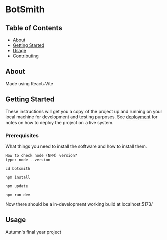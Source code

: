 # BotSmith

## Table of Contents

- [About](#about)
- [Getting Started](#getting_started)
- [Usage](#usage)
- [Contributing](../CONTRIBUTING.md)

## About <a name = "about"></a>

Made using React+Vite

## Getting Started <a name = "getting_started"></a>

These instructions will get you a copy of the project up and running on your local machine for development and testing purposes. See [deployment](#deployment) for notes on how to deploy the project on a live system.

### Prerequisites

What things you need to install the software and how to install them.
```
How to check node (NPM) version?
type: node --version
```

```
cd botsmith
```

```
npm install
```

```
npm update
```

```
npm run dev
```
Now there should be a in-development working build at localhost:5173/

## Usage <a name = "usage"></a>

Autumn's final year project
